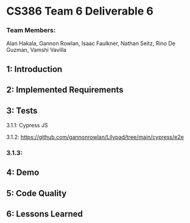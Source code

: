 # CS386 Team 6 Deliverable 6

### Team Members:
Alan Hakala, Gannon Rowlan, Isaac Faulkner, Nathan Seitz, Rino De Guzman, Vamshi Vavilla

## 1: Introduction

## 2: Implemented Requirements

## 3: Tests
3.1.1: Cypress JS

3.1.2: https://github.com/gannonrowlan/Lilypad/tree/main/cypress/e2e

### 3.1.3:

## 4: Demo

## 5: Code Quality

## 6: Lessons Learned
